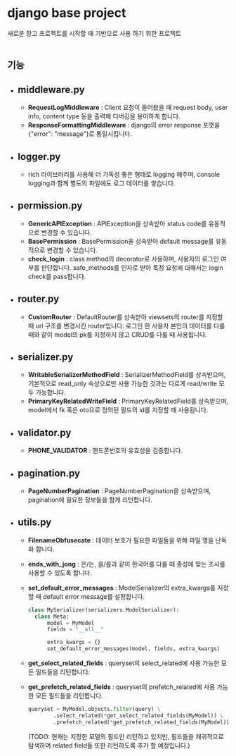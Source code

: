 # django base project<br>
새로운 장고 프로젝트를 시작할 때 기반으로 사용 하기 위한 프로젝트 <br><br>

## 기능
* ## middleware.py
  * **RequestLogMiddleware** : Client 요청이 들어왔을 때 request body, user info, content type 등을 출력해 디버깅을 용이하게 합니다.
  * **ResponseFormattingMiddleware** : django의 error response 포맷을 {"error": "message"}로 통일시킵니다.

* ## logger.py
  * rich 라이브러리를 사용해 더 가독성 좋은 형태로 logging 해주며, console logging과 함께 별도의 파일에도 로그 데이터를 쌓습니다.

* ## permission.py
  * **GenericAPIException** : APIException을 상속받아 status code를 유동적으로 변경할 수 있습니다.
  * **BasePermission** : BasePermission을 상속받아 default message를 유동적으로 변경할 수 있습니다.
  * **check_login** : class method의 decorator로 사용하며, 사용자의 로그인 여부를 판단합니다. safe_methods를 인자로 받아 특정 요청에 대해서는 login check를 pass합니다.

* ## router.py
  * **CustomRouter** : DefaultRouter를 상속받아 viewsets의 router를 지정할 때 url 구조를 변경시킨 router입니다. 로그인 한 사용자 본인의 데이터를 다룰 때와 같이 model의 pk를 지정하지 않고 CRUD를 다룰 때 사용됩니다.
  
* ## serializer.py
  * **WritableSerializerMethodField** : SerializerMethodField를 상속받으며, 기본적으로 read_only 속성으로만 사용 가능한 것과는 다르게 read/write 모두 가능합니다.
  * **PrimaryKeyRelatedWriteField** : PrimaryKeyRelatedField를 상속받으며, model에서 fk 혹은 oto으로 정의된 필드의 id를 지정할 때 사용됩니다.

* ## validator.py
  * **PHONE_VALIDATOR** : 핸드폰번호의 유효성을 검증합니다.

* ## pagination.py
  * **PageNumberPagination** : PageNumberPagination을 상속받으며, pagination에 필요한 정보들을 함께 리턴합니다.

* ## utils.py
  * **FilenameObfusecate** : 데이터 보호가 필요한 파일들을 위해 파일 명을 난독화 합니다.

  * **ends_with_jong** : 은/는, 을/를과 같이 한국어를 다룰 때 종성에 맞는 조사를 사용할 수 있도록 합니다.

  * **set_default_error_messages** : ModelSerializer의 extra_kwargs를 지정할 때 default error message를 설정합니다.<br>
    ```python
    class MySerializer(serializers.ModelSerializer):
      class Meta:
          model = MyModel
          fields = "__all__"

          extra_kwargs = {}
          set_default_error_messages(model, fields, extra_kwargs)
    ```
  
  * **get_select_related_fields** : queryset의 select_related에 사용 가능한 모든 필드들을 리턴합니다.<br>
  
  * **get_prefetch_related_fields** : queryset의 prefetch_related에 사용 가능한 모든 필드들을 리턴합니다.<br>
    ```python
    queryset = MyModel.objects.filter(query) \
            .select_related(*get_select_related_fields(MyModel)) \
            .prefetch_related(*get_prefetch_related_fields(MyModel))
    ```
    (TODO: 현재는 지정한 모델의 필드만 리턴하고 있지만, 필드들을 재귀적으로 탐색하며 related field들 또한 리턴하도록 추가 할 예정입니다.)
